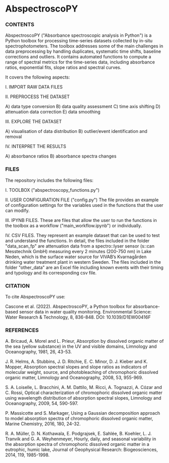 # AbspectroscoPY

### CONTENTS

AbspectroscoPY ("Absorbance spectroscopic analysis in Python") is a Python toolbox for processing time-series datasets collected by in-situ spectrophotometers. The toolbox addresses some of the main challenges in data preprocessing by handling duplicates, systematic time shifts, baseline corrections and outliers. It contains automated functions to compute a range of spectral metrics for the time-series data, including absorbance ratios, exponential fits, slope ratios and spectral curves. 

It covers the following aspects:

I. IMPORT RAW DATA FILES

II. PREPROCESS THE DATASET

A) data type conversion
B) data quality assessment
C) time axis shifting
D) attenuation data correction
E) data smoothing

III. EXPLORE THE DATASET

A) visualisation of data distribution
B) outlier/event identification and removal

IV. INTERPRET THE RESULTS

A) absorbance ratios
B) absorbance spectra changes


### FILES

The repository includes the following files:

I. TOOLBOX ("abspectroscopy_functions.py")

II. USER CONFIGURATION FILE ("config.py") The file provides an example of configuration settings for the variables used in the functions that the user can modify.

III. IPYNB FILES. These are files that allow the user to run the functions in the toolbox as a workflow ("main_workflow.ipynb") or individually. 

IV. CSV FILES. They represent an example dataset that can be used to test and understand the functions. In detail, the files included in the folder "data_scan_fp" are attenuation data from a spectro::lyser sensor (s::can Messtechnik GmbH) measuring every 2 minutes (200-750 nm) in Lake Neden, which is the surface water source for VIVAB’s Kvarnagården drinking water treatment plant in western Sweden. The files included in the folder "other_data" are an Excel file including known events with their timing and typology and its corresponding csv file.


### CITATION

To cite AbspectroscoPY use:

Cascone et al. (2022). AbspectroscoPY, a Python toolbox for absorbance-based sensor data in water quality monitoring. Environmental Science: Water Research & Technology, 8, 836-848. DOI: 10.1039/D1EW00416F

### REFERENCES

A. Bricaud, A. Morel and L. Prieur, Absorption by dissolved organic matter of the sea (yellow substance) in the UV and visible domains, Limnology and Oceanography, 1981, 26, 43-53.

J. R. Helms, A. Stubbins, J. D. Ritchie, E. C. Minor, D. J. Kieber and K. Mopper, Absorption spectral slopes and slope ratios as indicators of molecular weight, source, and photobleaching of chromophoric dissolved organic matter, Limnology and Oceanography, 2008, 53, 955-969.

S. A. Loiselle, L. Bracchini, A. M. Dattilo, M. Ricci, A. Tognazzi, A. Cózar and C. Rossi, Optical characterization of chromophoric dissolved organic matter using wavelength distribution of absorption spectral slopes, Limnology and Oceanography, 2009, 54, 590-597.

P. Massicotte and S. Markager, Using a Gaussian decomposition approach to model absorption spectra of chromophoric dissolved organic matter, Marine Chemistry, 2016, 180, 24-32.

R. A. Müller, D. N. Kothawala, E. Podgrajsek, E. Sahlée, B. Koehler, L. J. Tranvik and G. A. Weyhenmeyer, Hourly, daily, and seasonal variability in the absorption spectra of chromophoric dissolved organic matter in a eutrophic, humic lake, Journal of Geophysical Research: Biogeosciences, 2014, 119, 1985-1998.
